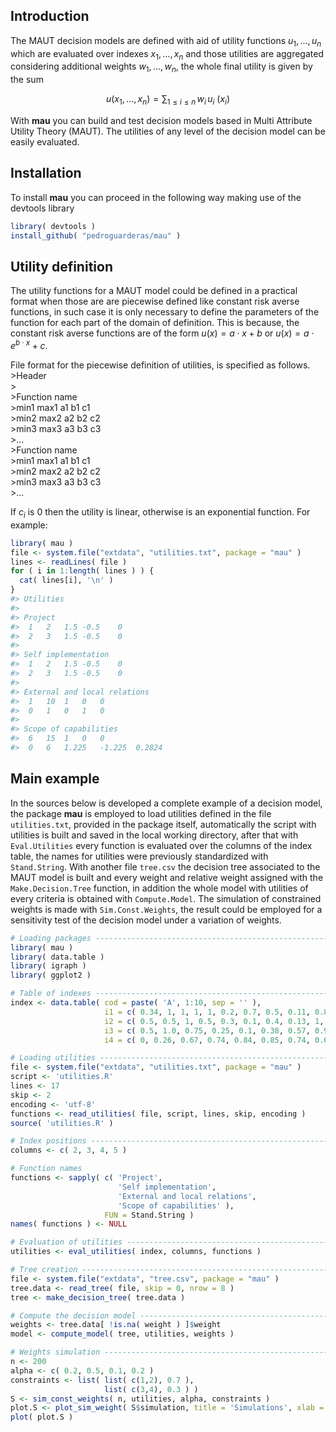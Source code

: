 
<!-- README.md is generated from README.Rmd. Please edit that file -->

## Introduction

The MAUT decision models are defined with aid of utility functions
$u_1,\ldots,u_n$ which are evaluated over indexes $x_1,\ldots,x_n$ and
those utilities are aggregated considering additional weights
$w_1,\ldots,w_n$, the whole final utility is given by the sum

$$u(x_1,\ldots,x_n) = \sum_{1\leq i \leq n}\, w_i\, u_i\ ( x_i )$$

With **mau** you can build and test decision models based in Multi
Attribute Utility Theory (MAUT). The utilities of any level of the
decision model can be easily evaluated.

## Installation

To install **mau** you can proceed in the following way making use of
the devtools library

``` r
library( devtools )
install_github( "pedroguarderas/mau" )
```

## Utility definition

The utility functions for a MAUT model could be defined in a practical
format when those are are piecewise defined like constant risk averse
functions, in such case it is only necessary to define the parameters of
the function for each part of the domain of definition. This is because,
the constant risk averse functions are of the form
$u(x) = a \cdot x + b$ or $u(x) = a \cdot e^{b \cdot x} + c$.

File format for the piecewise definition of utilities, is specified as
follows.  
\>Header  
\>  
\>Function name  
\>min1 max1 a1 b1 c1  
\>min2 max2 a2 b2 c2  
\>min3 max3 a3 b3 c3  
\>…  
\>Function name  
\>min1 max1 a1 b1 c1  
\>min2 max2 a2 b2 c2  
\>min3 max3 a3 b3 c3  
\>…

If $c_i$ is $0$ then the utility is linear, otherwise is an exponential
function. For example:

``` r
library( mau )
file <- system.file("extdata", "utilities.txt", package = "mau" )
lines <- readLines( file )
for ( i in 1:length( lines ) ) { 
  cat( lines[i], '\n' )
}
#> Utilities 
#>  
#> Project 
#>  1   2   1.5 -0.5    0 
#>  2   3   1.5 -0.5    0 
#>  
#> Self implementation 
#>  1   2   1.5 -0.5    0 
#>  2   3   1.5 -0.5    0 
#>  
#> External and local relations 
#>  1   10  1   0   0 
#>  0   1   0   1   0 
#>  
#> Scope of capabilities 
#>  6   15  1   0   0 
#>  0   6   1.225   -1.225  0.2824
```

## Main example

In the sources below is developed a complete example of a decision
model, the package **mau** is employed to load utilities defined in the
file `utilities.txt`, provided in the package itself, automatically the
script with utilities is built and saved in the local working directory,
after that with `Eval.Utilities` every function is evaluated over the
columns of the index table, the names for utilities were previously
standardized with `Stand.String`. With another file `tree.csv` the
decision tree associated to the MAUT model is built and every weight and
relative weight assigned with the `Make.Decision.Tree` function, in
addition the whole model with utilities of every criteria is obtained
with `Compute.Model`. The simulation of constrained weights is made with
`Sim.Const.Weights`, the result could be employed for a sensitivity test
of the decision model under a variation of weights.

``` r
# Loading packages --------------------------------------------------------------------------------
library( mau )
library( data.table )
library( igraph )
library( ggplot2 )

# Table of indexes --------------------------------------------------------------------------------
index <- data.table( cod = paste( 'A', 1:10, sep = '' ), 
                     i1 = c( 0.34, 1, 1, 1, 1, 0.2, 0.7, 0.5, 0.11, 0.8 ),
                     i2 = c( 0.5, 0.5, 1, 0.5, 0.3, 0.1, 0.4, 0.13, 1, 0.74 ), 
                     i3 = c( 0.5, 1.0, 0.75, 0.25, 0.1, 0.38, 0.57, 0.97, 0.3, 0.76 ),
                     i4 = c( 0, 0.26, 0.67, 0.74, 0.84, 0.85, 0.74, 0.65, 0.37, 0.92 ) )

# Loading utilities -------------------------------------------------------------------------------
file <- system.file("extdata", "utilities.txt", package = "mau" )
script <- 'utilities.R'
lines <- 17
skip <- 2
encoding <- 'utf-8'
functions <- read_utilities( file, script, lines, skip, encoding )
source( 'utilities.R' )

# Index positions ---------------------------------------------------------------------------------
columns <- c( 2, 3, 4, 5 )

# Function names
functions <- sapply( c( 'Project', 
                        'Self implementation',
                        'External and local relations', 
                        'Scope of capabilities' ),
                     FUN = Stand.String )
names( functions ) <- NULL

# Evaluation of utilities -------------------------------------------------------------------------
utilities <- eval_utilities( index, columns, functions )

# Tree creation -----------------------------------------------------------------------------------
file <- system.file("extdata", "tree.csv", package = "mau" )
tree.data <- read_tree( file, skip = 0, nrow = 8 )
tree <- make_decision_tree( tree.data )

# Compute the decision model ----------------------------------------------------------------------
weights <- tree.data[ !is.na( weight ) ]$weight
model <- compute_model( tree, utilities, weights )

# Weights simulation ------------------------------------------------------------------------------
n <- 200
alpha <- c( 0.2, 0.5, 0.1, 0.2 )
constraints <- list( list( c(1,2), 0.7 ), 
                     list( c(3,4), 0.3 ) )
S <- sim_const_weights( n, utilities, alpha, constraints )
plot.S <- plot_sim_weight( S$simulation, title = 'Simulations', xlab = 'ID', ylab = 'Utility' ) 
plot( plot.S )
```
